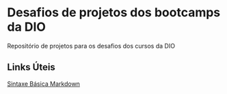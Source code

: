 # Desafios de projetos dos bootcamps da DIO
Repositório de projetos para os desafios dos cursos da DIO

## Links Úteis
[Sintaxe Básica Markdown](https://markdownguide.org/basic-syntax/)
